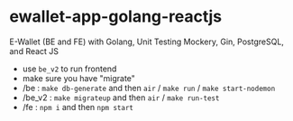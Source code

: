 # ewallet-app-golang-reactjs
E-Wallet (BE and FE) with Golang, Unit Testing Mockery, Gin, PostgreSQL, and React JS

- use `be_v2` to run frontend
- make sure you have "migrate"
- /be : `make db-generate` and then `air` / `make run` / `make start-nodemon`
- /be_v2 : `make migrateup` and then `air` / `make run-test`
- /fe : `npm i` and then `npm start`
